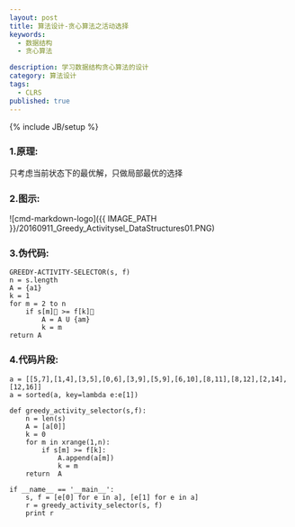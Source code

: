 ```yaml
---
layout: post
title: 算法设计-贪心算法之活动选择
keywords:
  - 数据结构
  - 贪心算法

description: 学习数据结构贪心算法的设计
category: 算法设计
tags:
  - CLRS
published: true
---
```

{% include JB/setup %}



<!--more-->
### 1.原理:
只考虑当前状态下的最优解，只做局部最优的选择

### 2.图示:
![cmd-markdown-logo]({{ IMAGE_PATH }}/20160911_Greedy_Activitysel_DataStructures01.PNG)


### 3.伪代码:
```
GREEDY-ACTIVITY-SELECTOR(s, f)
n = s.length
A = {a1}
k = 1
for m = 2 to n
    if s[m] >= f[k]
        A = A U {am}
        k = m
return A
``` 

### 4.代码片段:
```
a = [[5,7],[1,4],[3,5],[0,6],[3,9],[5,9],[6,10],[8,11],[8,12],[2,14],[12,16]]
a = sorted(a, key=lambda e:e[1])

def greedy_activity_selector(s,f):
    n = len(s)
    A = [a[0]]
    k = 0
    for m in xrange(1,n):
        if s[m] >= f[k]:
            A.append(a[m])
            k = m
    return  A

if __name__ == '__main__':
    s, f = [e[0] for e in a], [e[1] for e in a]
    r = greedy_activity_selector(s, f)
    print r
```
